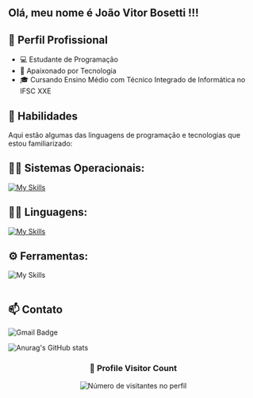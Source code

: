 ## Olá, meu nome é João Vitor Bosetti !!!


## 💼 Perfil Profissional

- 💻 Estudante de Programação
- 🌱 Apaixonado por Tecnologia
- 🎓 Cursando Ensino Médio com Técnico Integrado de Informática no IFSC XXE

## 🚀 Habilidades

Aqui estão algumas das linguagens de programação e tecnologias que estou familiarizado:

## 👨‍💻 Sistemas Operacionais: 
[![My Skills](https://skillicons.dev/icons?i=linux,windows)](https://skillicons.dev)

## 👨‍💻 Linguagens: 
[![My Skills](https://skillicons.dev/icons?i=js,html,css,python)](https://skillicons.dev)

## ⚙️ Ferramentas:
![My Skills](https://skillicons.dev/icons?i=github,vscode)<br><br>

## 📫 Contato

![Gmail Badge](https://img.shields.io/badge/-joao.b2009@gmail.com-006bed?style=flat-square&logo=Gmail&logoColor=white&link=mailto:joao.b2009@gmail.com)

![Anurag's GitHub stats](https://github-readme-stats.vercel.app/api?username=anuraghazra&show_icons=true&theme=radical)

<div align="center">
  <h3><b>📍 Profile Visitor Count</b></h3>
</div>

<p align="center">
  <img
    src="https://profile-counter.glitch.me/Bosettidev/count.svg"
    alt="Número de visitantes no perfil"
  />
</p>

